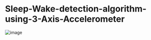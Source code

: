# Sleep-Wake-detection-algorithm-using-3-Axis-Accelerometer


![image](https://github.com/hbumjj/Sleep-Wake-detection-algorithm-using-3-Axis-Accelerometer/assets/95017140/8a0d9b32-f9cb-407a-95ca-782b278bc45c)
